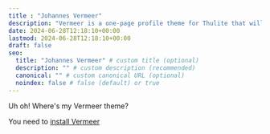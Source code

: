 ```yaml
---
title : "Johannes Vermeer"
description: "Vermeer is a one-page profile theme for Thulite that will make you stand out. Unique design, accessible, and easy setup."
date: 2024-06-28T12:18:10+00:00
lastmod: 2024-06-28T12:18:10+00:00
draft: false
seo:
  title: "Johannes Vermeer" # custom title (optional)
  description: "" # custom description (recommended)
  canonical: "" # custom canonical URL (optional)
  noindex: false # false (default) or true
---
```


Uh oh! Where's my Vermeer theme?

You need to [install Vermeer](https://vermeer.thulite.io/docs/start-here/installation/)
